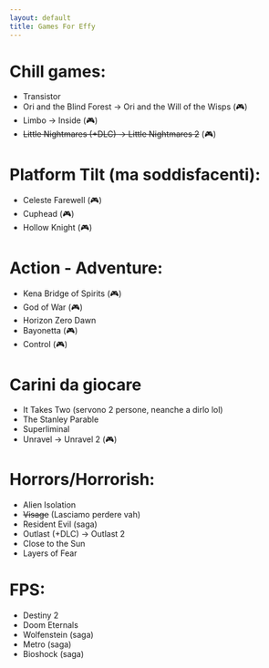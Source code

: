 ```yaml
---
layout: default
title: Games For Effy
---
```


# Chill games:

- Transistor
- Ori and the Blind Forest → Ori and the Will of the Wisps (🎮)
- Limbo → Inside (🎮)
- ~~Little Nightmares (+DLC) → Little Nightmares 2~~ (🎮)

# Platform Tilt (ma soddisfacenti):

- Celeste Farewell (🎮)
- Cuphead (🎮)
- Hollow Knight (🎮)

# Action - Adventure:

- Kena Bridge of Spirits (🎮)
- God of War (🎮)
- Horizon Zero Dawn
- Bayonetta (🎮)
- Control (🎮)

# Carini da giocare

- It Takes Two (servono 2 persone, neanche a dirlo lol)
- The Stanley Parable
- Superliminal
- Unravel → Unravel 2 (🎮)

# Horrors/Horrorish:

- Alien Isolation
- ~~Visage~~ (Lasciamo perdere vah)
- Resident Evil (saga)
- Outlast (+DLC) → Outlast 2
- Close to the Sun
- Layers of Fear

# FPS:

- Destiny 2
- Doom Eternals
- Wolfenstein (saga)
- Metro (saga)
- Bioshock (saga)
